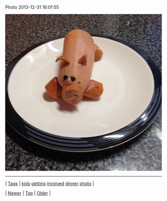 <!--
title: Photo 2013-12-31 16
date: 2020-06-28T15:27:00.213Z
tags: kids, getting, involved, dinner, photo
-->


Photo 2013-12-31 16:01:55

![](71756244804-0.jpg)

<!--BOTTOM-POST-NAVIGATION-->
---

| [Tags](tags.md) | [kids](tag-kids.md) [getting](tag-getting.md) [involved](tag-involved.md) [dinner](tag-dinner.md) [photo](tag-photo.md) |

| [Newer](71754130633.md) | [Top](index.md) | [Older](71761152380.md) |
